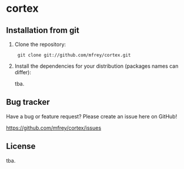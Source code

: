 cortex
======

Installation from git
---------------------
1. Clone the repository:

		git clone git://github.com/mfrey/cortex.git

2. Install the dependencies for your distribution (packages names can differ):

	tba.

Bug tracker
-----------
Have a bug or feature request? Please create an issue here on GitHub!

https://github.com/mfrey/cortex/issues

License
-------
tba.

